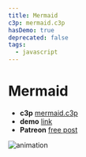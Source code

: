 ```yaml
---
title: Mermaid
c3p: mermaid.c3p
hasDemo: true
deprecated: false
tags:
  - javascript
---
```

# Mermaid

* **c3p** [mermaid.c3p](source/c3p/mermaid.c3p)
* **demo** [link](demo)
* **Patreon** [free post](https://www.patreon.com/posts/uml-for-database-51059040)

![animation](animation.gif)